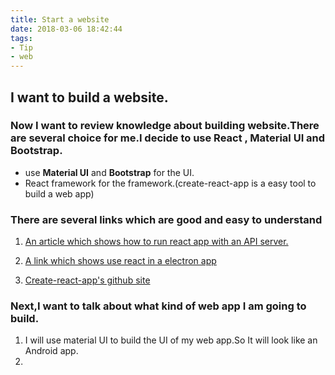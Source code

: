 ```yaml
---
title: Start a website
date: 2018-03-06 18:42:44
tags:
- Tip
- web
---
```


## I want to build a website.

### Now I want to review knowledge about building website.There are several choice for me.I decide to use React , Material UI and Bootstrap.

* use **Material UI** and **Bootstrap** for the UI.
* React framework for the framework.(create-react-app is a easy tool to build a web app)

### There are several links which are good and easy to understand
1. [An article which shows how to run react app with an API server.](https://www.fullstackreact.com/articles/using-create-react-app-with-a-server/)

2.  [A link which shows use  react in a electron app](https://zhuanlan.zhihu.com/p/29164782)
3. [Create-react-app's github site](https://github.com/facebook/create-react-app/blob/master/packages/react-scripts/template/README.md#injecting-data-from-the-server-into-the-page)

### Next,I want to talk about what kind of web app I am going to build.
1. I will use material UI to build the UI of my web app.So It will look like an Android app.
2. 